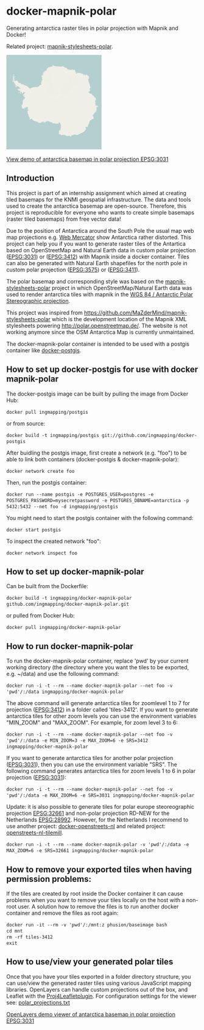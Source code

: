# docker-mapnik-polar
Generating antarctica raster tiles in polar projection with Mapnik and Docker!

Related project: [mapnik-stylesheets-polar](https://github.com/ingmapping/mapnik-stylesheets-polar/).

<img src="https://github.com/ingmapping/mapnik-stylesheets-polar/blob/master/demo.gif" width="250">

[View demo of antarctica basemap in polar projection EPSG:3031](https://tileserver.ingmapping.com/osm_antarctica/index.html)

## Introduction  

This project is part of an internship assignment which aimed at creating tiled basemaps for the KNMI geospatial infrastructure. The data and tools used to create the antarctica basemap are open-source. Therefore, this project is reproducible for everyone who wants to create simple basemaps (raster tiled basemaps) from free vector data! 

Due to the position of Antarctica around the South Pole the usual map web map projections e.g. [Web Mercator](https://epsg.io/3857) show Antarctica rather distorted. This project can help you if you want to generate raster tiles of the Antartica based on OpenStreetMap and Natural Earth data in custom polar projection ([EPSG:3031](https://epsg.io/3031)) or ([EPSG:3412](https://epsg.io/3412)) with Mapnik inside a docker container. Tiles can also be generated with Natural Earth shapefiles for the north pole in custom polar projection ([EPSG:3575](https://epsg.io/3031)) or ([EPSG:3411](https://epsg.io/3411)).

The polar basemap and corresponding style was based on the [mapnik-stylesheets-polar](https://github.com/ingmapping/mapnik-stylesheets-polar/) project in which OpenStreetMap/Natural Earth data was used to render antarctica tiles with mapnik in the [WGS 84 / Antarctic Polar Stereographic projection](https://epsg.io/3031).

This project was inspired from https://github.com/MaZderMind/mapnik-stylesheets-polar which is the development location of the Mapnik XML stylesheets powering http://polar.openstreetmap.de/. The website is not working anymore since the OSM Antarctica Map is currently unmaintained. 

The docker-mapnik-polar container is intended to be used with a postgis container like [docker-postgis](https://github.com/ingmapping/docker-postgis).

## How to set up docker-postgis for use with docker mapnik-polar

The docker-postgis image can be built by pulling the image from Docker Hub:

```
docker pull ingmapping/postgis
```
or from source:

```
docker build -t ingmapping/postgis git://github.com/ingmapping/docker-postgis
```

After buidling the postgis image, first create a network (e.g. "foo") to be able to link both containers (docker-postgis & docker-mapnik-polar): 

```
docker network create foo
```

Then, run the postgis container:

```
docker run --name postgis -e POSTGRES_USER=postgres -e POSTGRES_PASSWORD=mysecretpassword -e POSTGRES_DBNAME=antarctica -p 5432:5432 --net foo -d ingmapping/postgis
```
You might need to start the postgis container with the following command:

```
docker start postgis
```

To inspect the created network "foo":

```
docker network inspect foo
```

## How to set up docker-mapnik-polar

Can be built from the Dockerfile:

```
docker build -t ingmapping/docker-mapnik-polar github.com/ingmapping/docker-mapnik-polar.git
```

or pulled from Docker Hub:

```
docker pull ingmapping/docker-mapnik-polar
```

## How to run docker-mapnik-polar

To run the docker-mapnik-polar container, replace 'pwd' by your current working directory (the directory where you want the tiles to be exported, e.g. ~/data) and use the following command:

```
docker run -i -t --rm --name docker-mapnik-polar --net foo -v 'pwd'/:/data ingmapping/docker-mapnik-polar
```

The above command will generate antarctica tiles for zoomlevel 1 to 7 for projection ([EPSG:3412](https://epsg.io/3412)) in a folder called 'tiles-3412'. If you want to generate antarctica tiles for other zoom levels you can use the environment variables "MIN_ZOOM" and "MAX_ZOOM". For example, for zoom level 3 to 6:

```
docker run -i -t --rm --name docker-mapnik-polar --net foo -v 'pwd'/:/data -e MIN_ZOOM=3 -e MAX_ZOOM=6 -e SRS=3412 ingmapping/docker-mapnik-polar
```
If you want to generate antarctica tiles for another polar projection ([EPSG:3031](https://epsg.io/3031)), then you can use the environment variable "SRS". The following command generates antarctica tiles for zoom levels 1 to 6 in polar projection ([EPSG:3031](https://epsg.io/3031)):

```
docker run -i -t --rm --name docker-mapnik-polar --net foo -v 'pwd'/:/data -e MAX_ZOOM=6 -e SRS=3031 ingmapping/docker-mapnik-polar
```

Update: it is also possible to generate tiles for polar europe steoreographic projection [EPSG:32661](https://epsg.io/32661) and non-polar projection RD-NEW for the Netherlands [EPSG:28992](https://epsg.io/28992). However, for the Netherlands I recommend to use another project: [docker-openstreets-nl](https://github.com/ingmapping/docker-openstreets-nl-rd) and related project: [openstreets-nl-tilemill](https://github.com/ingmapping/openstreets-nl-tilemill).

```
docker run -i -t --rm --name docker-mapnik-polar -v 'pwd'/:/data -e MAX_ZOOM=6 -e SRS=32661 ingmapping/docker-mapnik-polar
```

## How to remove your exported tiles when having permission problems: 

If the tiles are created by root inside the Docker container it can cause problems when you want to remove your tiles locally on the host with a non-root user. A solution how to remove the files is to run another docker container and remove the files as root again:

```
docker run -it --rm -v 'pwd'/:/mnt:z phusion/baseimage bash 
cd mnt 
rm -rf tiles-3412
exit
```

## How to use/view your generated polar tiles

Once that you have your tiles exported in a folder directory structure, you can use/view the generated raster tiles using various JavaScript mapping libraries. OpenLayers can handle custom projections out of the box, and Leaflet with the [Proj4Leafletplugin](https://kartena.github.io/Proj4Leaflet/). For configuration settings for the viewer see: [polar_projections.txt](https://github.com/ingmapping/docker-mapnik-polar/blob/master/polar_projections.txt)

[OpenLayers demo viewer of antarctica basemap in polar projection EPSG:3031](https://tileserver.ingmapping.com/osm_antarctica/index.html)
